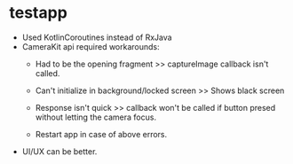 # testapp

- Used KotlinCoroutines instead of RxJava
- CameraKit api required workarounds:
  - Had to be the opening fragment >> captureImage callback isn't called.
  - Can't initialize in background/locked screen >> Shows black screen
  - Response isn't quick >> callback won't be called if button presed without letting the camera focus.
  
  - Restart app in case of above errors.
- UI/UX can be better.
